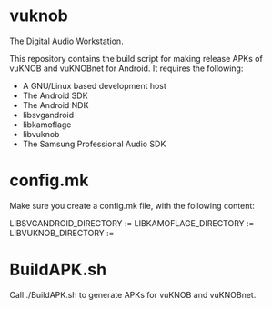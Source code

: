 # vuknob
The Digital Audio Workstation.

This repository contains the build script for making release APKs of vuKNOB and vuKNOBnet for Android. It requires the following:

* A GNU/Linux based development host
* The Android SDK
* The Android NDK
* libsvgandroid
* libkamoflage
* libvuknob
* The Samsung Professional Audio SDK

# config.mk

Make sure you create a config.mk file, with the following content:

LIBSVGANDROID_DIRECTORY := <absolute path to libsvgandroid>
LIBKAMOFLAGE_DIRECTORY := <absolute path to libkamoflage>
LIBVUKNOB_DIRECTORY := <absolute path to libvuknob>

# BuildAPK.sh

Call ./BuildAPK.sh to generate APKs for vuKNOB and vuKNOBnet.
